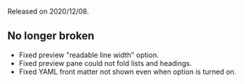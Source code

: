 Released on 2020/12/08.

## No longer broken

- Fixed preview "readable line width" option.
- Fixed preview pane could not fold lists and headings.
- Fixed YAML front matter not shown even when option is turned on.

